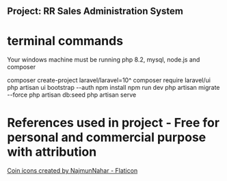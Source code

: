 ## Project: RR Sales Administration System

# terminal commands
Your windows machine must be running php 8.2, mysql, node.js and composer

composer create-project laravel/laravel=10^
composer require laravel/ui
php artisan ui bootstrap --auth
npm install
npm run dev
php artisan migrate --force
php artisan db:seed
php artisan serve

# References used in project - Free for personal and commercial purpose with attribution
<a href="https://www.flaticon.com/free-icons/coin" title="coin icons">Coin icons created by NajmunNahar - Flaticon</a>

